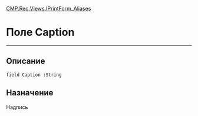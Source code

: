 ﻿---
Link: CMP.Rec.Views.IPrintForm_Aliases.@Caption
---

<!---  Навигация
[Имя проекта](#) :
-->
[CMP.Rec.Views.IPrintForm_Aliases](Default)

# Поле Caption
---

## Описание

    field Caption :String

<!--
## Аргументы{#Args}

### Аргумент1

Описание аргумента 1
-->

## Назначение

Надпись

<!--
## Пример

    Caption...
-->


